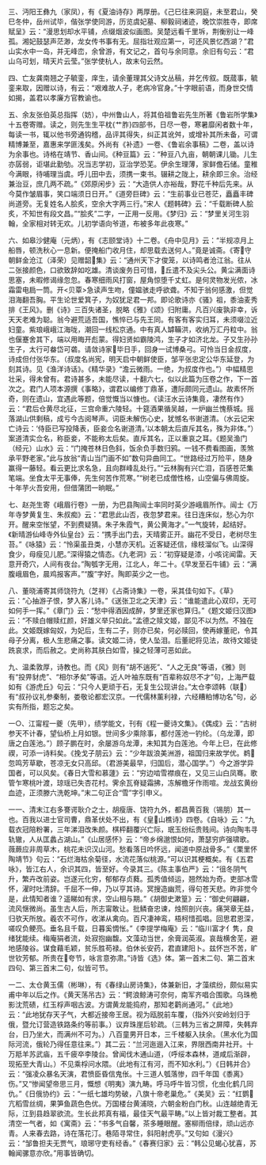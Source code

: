 <!-- { "loadSidebar": true } -->
三、沔阳王彝九（家凤），有《夏油诗存》两厚册。《己巳往来洞庭，未至君山，癸巳冬仲，岳州试毕，偕张学使同游，历览虞妃墓、柳毅祠诸迹，晚饮崇胜寺，即席赋呈》云：“漫思划却水平铺，点缀烟波似画图。吴楚远看千里坼，荆衡别让一峰孤。湘妃鼓瑟声茫渺，龙女传书事有无。屈指壮观应第一，可还风景忆西湖？”君山实水中一岛，并无峰峦，余曾游，有文记之，首句与余同意。余旧有句云：“君山乌可划，晴天片云莹。”张学使杭人，故末句云然。

四、亡友龚南翘之子毓銮，庠生，请余董理其父诗文丛稿，并乞传叙。既蒇事，毓銮来取，因赠以诗，有云：“艰难故人子，老病冷官身。”十字眼前语，而身世交情如揭，盖君以孝廉方官教谕也。

五、余友张伯英总指挥（妨），中州鲁山人，将其伯祖鲁岩先生所著《鲁岩所学集》十五卷寄赠。读之，则先生生平枕{艹胙}四部书，日尽一卷，寒暑靡闲者数十年，每读一书，辄以他书旁通钩稽，品评其得失，纠正其讹舛，或增补其所未备，可谓精博兼至，嘉惠来学匪浅矣。外尚有《补遗》一卷、《鲁岩余事稿》二卷，盖以诗为余事也。诗格在靖节、香山间。《种豆篇》云：“种豆八九亩，朝朝课儿锄。儿生亦孱弱，讵堪此勤劬。况当志学初，豆治学恐芜。伊余生理薄，家鲜儋石储。童稚今满眼，待哺理当虞。呼儿田中去，须携一束书。辍耕之陇上，耕余即三余。治经兼治豆，庶几两不疏。”《郊原闲步》云：“大造供人亦裕哉，野花千种后先来。从今莫作皱眉事，笑口端须日日开。”《道旁巨碑》云：“生前事业已苍茫，矗矗丰碑尚道旁。无复姓名人脍炙，空余大字两三行。”宋人《题韩碑》云：“千载断碑人脍炙，不知世有段文昌。”“脍炙”二字，一正用一反用。《梦归》云：“梦里关河生羽翰，全家相对转无欢。儿初学语向爷道，布被多年此夜寒。”

六、如皋沙健庵（元炳），有《志颐堂诗》十二卷。《舟中见月》云：“半规凉月上船唇，顿洗秋心一息新。便掩船门收月住，却思载去送何人。”竟是诚斋。《寄守朝鲜金沧江（泽荣）见赠韶集》云：“通州天下才俊笼，以诗鸣者沧江翁。往从二张接颜色，口欲致辞如吃雄。清谈废务日可惜，丘遣不及尖头公。黄尘满面诗思塞，未暇修谒缘忽忽。春寒细雨风打窗，屋角惊堕千丈虹。是何灵物发光侬，冰霜雷电扃一筒。开<贝覃>急读声生吻，僮媪骇走呼欲聋。不知于翁何感激，但觉泪海翻吾胸。平生论世爱箕子，为奴犹足君一邦。即论歌诗亦《骚》祖，黍油麦秀排《王风》。删《诗》三百失诸圣，脱略《雅》《颂》归附庸。凡百兴废孰非幸，诉天天老难为聪。翁今避荒适吾国，憔悴已与先王同。有客有客实归耳，未须啜泣近妇童。紫琅峨峨江海咙，潮回一线松京通。中有真人罅鞴洪，收纳万汇丹粒中。翁也偃蹇舍其下，端以用晦开彪蒙。得妇贤如霸陵鸿，生子才如济北龙。子又生孙孙生子，太行可畚岱可砻。请敛诗家毕日手，回身一试博桑弓。可怜当日金叔度，诗成但付张华东。（叔度名尚宪，明天启中朝鲜使臣，邹平张忠定公华东延登，为刻其诗。见《渔洋诗话》。《精华录》“澹云微雨。一绝，为叔度作也。”）中幅精思壮采，得未曾有。君诗甚多，未能尽读，十翻六七，似以此篇为压卷之作，下一首次之。君门人项本源撰《事略》，谓君以编修丁鼎革，遭际颇同元遗山。故素怀所奇，则在遗山，宜遇此等题，倍觉慨当以慷也。《读汪水云诗集竟，凄然有作》云：“君后仓黄尽北征，三宫命重六陵轻。十筵酒果循吴越，一炉幽兰愧蔡城。摇落湖山供剩稿，成亏今古阅琴声。词臣未解伤心史，犹憾名书谢道清。（水云记宋亡诗云：‘侍臣已写投降表，臣妾佥名谢道清。’以本朝太后直斥其名，殊为非体。”）案道清实佥名，称臣妾，不能称太后矣。直斥其名，正以重哀之耳。《题吴渔门（经元）山水》云：“门掩苍林日色斜，饭余负手数归鸦。一钱不费看图画，羡煞承平野老家。”此与放翁“青山当门画不如”数句异曲同工。“世路经过万险平，随身赢得一藤轻。看云更比求名急，且向群峰乱处行。”“云林胸有兴亡泪，百感苍茫集笔端。坐食太平无事俸，先生何苦作荒寒。”“树老已成僧性格，山空偏与佛周旋。十年芋火吾安用，但借蒲团一晌眠。”

七、赵尧生寄《峨眉行卷》一册，为巴县陶闿士率同时英少游峨眉所作。闿士《万年寺梦黄复生、朱叔痴》云：“君思此山否，夜忽梦君来。往日连床似，愁心为尔开。醒来空怅望，不到费疑猜。朱子朱霞气，黄公黄海才。”一气旋转，起结好。《新晴游仙峰寺外仙皇台》云：“携手出门去，天晴雾正开。幽花不受日，老树尽生苔。”《咏猿》云：“怜渠虽丑类，小慧亦天机。近客疑还信，缘枝溜似飞。山深得食少，母瘦见儿肥。”深得猿之情态。《九老洞》云：“初穿疑是漆，小咳诧闻雷。天意开奇穴，人间有夜台。”陶瓠字无用，江北人，年二十。《早发至石牛铺》云：“满腹峨眉色，晨鸡报客声。”“腹”字好。陶即英少之一也。

八、董晓浦寄其师饶符九（芝祥）《占斋诗集》一卷，采其佳句如下。《草》云：“心抽游子恨，梦入客儿诗。”《送张卫北之天津》云：“谁能遣此心双印，无可如何手一挥。”《章门》云：“愁中得酒因成醉，梦里还家也算归。”《题文姬归汉图》云：“不赎白帽赎红颜，奸雄义举只如此。”孟德之赎文姬，鄙见不以为然。不独在此。文姬既嫁匈奴，为妃后，生有二子，则亦已矣，何必赎回，使再嫁董祀，令其母子分离，极人生悲痛之事。读文姬二诗，使人坠泪。后董祀将见法，故待文姬徒跣哀求，而后赦之。史尚称其肤白如雪，操之轻薄可恶如此。

九、温柔敦厚，诗教也。而《风》则有“胡不遄死”、“人之无良”等语，《雅》则有“投畀豺虎”、“相尔矛矣”等语。近人叶袖东既有“百辈称奴尽不才”句，上海严载如有《游虎丘》句云：“只今人更顽于石，无复生公现讲台。”太仓李颂韩（联）有“叔孙议礼参秦制，娄敬论都宏汉京。一代儒林薰利禄，六经糟粕博功名”句，必实有所指，题忘之矣。

一○、江甯程一夔（先甲），绩学能文，刊有《程一夔诗文集》。《偶成》云：“古树参天不计春，望仙桥上月如银。世间多少乘除事，都付莲池一钓纶。（乌龙潭，即唐之白莲池。”）顾子鹏在时，余屡游乌龙潭，未知其为白莲池。今年上巳，在此修禊，可添一诗料矣。《挽戈子朋云》云：“少年跋浪美洲游，祖国归来故学优。鹈忽鸣芳草歇，苍凉无女只高邱。（君游美最早，归国后，潜心国学。”）今之游学异国者，可以风矣。《春日大雪和慕蘧》云：“穷边啮雪襟痕在，又见三山白凤骞。歌管乍寒桃叶渡，琼瑶已失杏花村。霁余瓦脊疑霜拂，冻解檐牙作雨喧。龙战玄黄纷血迹，正须滕六洗乾坤。”末二句正合“雪”字引申义。

一一、清末江右多謇谔耿介之士，胡瘦唐、饶符九外，都昌黄百我（锡朋）其一也。百我以进士官司曹，鼎革伏处不出，有《皇山樵诗》四卷。《自咏》云：“九载衣冠陪粉署，三年涕泪改朱颜。棋枰翻覆兴亡际，珉玉纷纭贵贱间。诗向陶韦寻轨辙，人从匡蠡占湖山。”《山居感怀》云：“帝乡绵邈恨如何，萧瑟穷庐强啸歌。薇蕨应非周草木，桃花未识汉山河。愁看落日吟怀远，闻道中原战骨多。”《栗里怀陶靖节》句云：“石烂海枯余菊径，水流花落似桃源。”可以识其梗概矣。有《五君咏》，皆江右人，余识其四，皆至好。今录其三。《陈主事伯严》云：“徂冬阴气升，繁卉改前姿。岂遂元化穷，郁郁存贞蕤。孤秀值倾运，翘然始为奇。吏部冰雪怀，濯时吐清辞。千屈不一伸，乃以亨其诗。冥搜造幽荒，得句苍天悲。昨非觉今是，此情知者谁？遥睇如有求，空山相与期。”《胡御史漱篁》云：“御史何翩翩，流风惬微尚。虽生古人后，所志甯敢让。批鳞奋忠谏，烛照剖兴丧。痛哭章无益，归欤天所放。羲农不可作，收涕从禽向。百尺凄神鸾，梧柯惜孤唱。回思君恩深，嗟叹负鲠亮。垂名且千载，日暮奚惆怅。”《李提学梅庵》云：“临川富才亻隽，良绪犹能续。梅庵狷者流，处寂抱幽馥。文藻动当世，余膏润英淑。哀哉横舍芜，避地感陵谷。谋食藉毛颖，贫乐胜苟禄。伯休长安药，君直建阳卜。兹怀岂不苦，旷世钦芳郁。所贵在夸节，咏言意弥肃。”诗皆《选》体。第一首末二句、第二首末四句、第三首末二句，似皆可节。

一二、太仓黄玉儒（彬琳），有《春绿山房诗集》，体兼新旧，才藻缤纷，颇似易实甫中年以后之作。《黄天荡吊古》云：“鳄浪鲸涛可奈何，南军齐唱合围歌。乌珠桅影沈荒碛，红玉桴声咽古波。方谓黄龙能捣府，那知老鹳尚通河。”《此地》云：“此地犹存天子气，大都近接帝王居。视为瓯脱前车覆，（指外兴安岭划归于俄，暨允订营造铁路条约等前事。）议弃珠崖后轸疏。（三韩为三省之屏障，失韩弃台，日乃坐大，而满州不可为。）八百童男开日本，三千楼躯入扶余。（黑水化为国际河流，俄轮乃得任意往来。”）其二云：“兰河迤逦入江来，界限西南井社开。十万羝羊苏武庙，五千疲卒李陵台。曾闻伐木通山道，（呼绥本森林，道咸后渐辟，现拓至大青山。）不见乘桴问水隈。（此地有江有河，而不知水利。”）《日韩并合》云：“强凌众暴名天演，君愤臣昏信鬼伥。十三道人瓠落惨，四千年国《黍离》伤。”又“惨闻望帝思三月，慨想《明夷》演九畴。呼马呼牛皆习惯，化虫化鹤几同仇。”《日俄协约》云：“一纸七雄均势破，八旗十帝老巢危。”《美吴》云：“红鹦亢稻雪丝绸，果笋鱼蔬色色优。万国楼台黄浦晓，六朝金粉白门秋。山连越绝青无际，江到县趋翠欲流。生长此邦真有福，最佳天气最平畴。”以上皆对裁工整者。其清空一气者，如《寓斋》云：“书多气自馨，茶多睡眼醒。塞柳雨倍绿，顽山远亦青。人来春去路，诗在落花汀。巷陌寻常住，斜阳射虎亭。”又句如《漫兴》云：“邹鲁担夫无贾气，琅琊守吏有经香。”《春赛归家》云：“韩公见蝎心犹喜，苏翰闻骡意亦欣。”用事皆确切。

